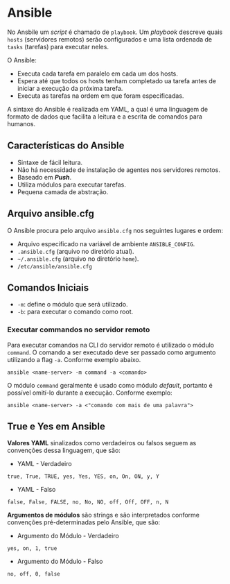 # Ansible

No Ansbile um _script_ é chamado de `playbook`. Um _playbook_ descreve quais `hosts` (servidores remotos) serão configurados e uma lista ordenada de `tasks` (tarefas) para executar neles.

O Ansible:
- Executa cada tarefa em paralelo em cada um dos hosts.
- Espera até que todos os hosts tenham completado ua tarefa antes de iniciar a execução da próxima tarefa.
- Executa as tarefas na ordem em que foram especificadas.

A sintaxe do Ansible é realizada em YAML, a qual é uma linguagem de formato de dados que facilita a leitura e a escrita de comandos para humanos.


## Características do Ansible

- Sintaxe de fácil leitura.
- Não há necessidade de instalação de agentes nos servidores remotos.
- Baseado em **_Push_**.
- Utiliza módulos para executar tarefas.
- Pequena camada de abstração.

## Arquivo ansible.cfg

O Ansible procura pelo arquivo `ansible.cfg` nos seguintes lugares e ordem:

- Arquivo especificado na variável de ambiente `ANSIBLE_CONFIG`.
- `.ansible.cfg` (arquivo no diretório atual).
- `~/.ansible.cfg` (arquivo no diretório `home`).
- `/etc/ansible/ansible.cfg`

## Comandos Iniciais 

- `-m`: define o módulo que será utilizado.
- `-b`: para executar o comando como root.

### Executar commandos no servidor remoto

Para executar comandos na CLI do servidor remoto é utilizado o módulo `command`. O comando a ser executado deve ser passado como argumento utilizando a flag `-a`. Conforme exemplo abaixo.
```
ansible <name-server> -m command -a <comando>
```
O módulo `command` geralmente é usado como módulo _default_, portanto é possível omití-lo durante a execução. Conforme exemplo:

```
ansible <name-server> -a <"comando com mais de uma palavra">
```
## True e Yes em Ansible

**Valores YAML** sinalizados como verdadeiros ou falsos seguem as convenções dessa linguagem, que são:

* YAML - Verdadeiro
```
true, True, TRUE, yes, Yes, YES, on, On, ON, y, Y
```
* YAML - Falso
```
false, False, FALSE, no, No, NO, off, Off, OFF, n, N
```
**Argumentos de módulos** são strings e são interpretados conforme convenções pré-determinadas pelo Ansible, que são:

* Argumento do Módulo - Verdadeiro
```
yes, on, 1, true
```

* Argumento do Módulo - Falso
```
no, off, 0, false
```
